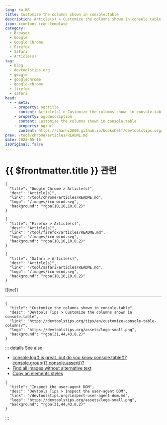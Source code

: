 ```yaml
---
lang: ko-KR
title: Customize the columns shown in console.table
description: Article(s) > Customize the columns shown in console.table
icon: iconfont icon-template
category: 
  - Browser
  - Google
  - Google Chrome
  - Firefox
  - Safari
  - Article(s)
tag: 
  - blog
  - devtoolstips.org
  - google
  - googlechrome
  - google-chrome
  - firefox
  - safari
head:  
  - - meta:
    - property: og:title
      content: Article(s) > Customize the columns shown in console.table
    - property: og:description
      content: Customize the columns shown in console.table
    - property: og:url
      content: https://chanhi2000.github.io/bookshelf/devtoolstips.org/customize-console-table-columns.html
prev: /tool/chrome/articles/README.md
date: 2023-05-16
isOriginal: false
---
```


# {{ $frontmatter.title }} 관련

```component VPCard
{
  "title": "Google Chrome > Article(s)",
  "desc": "Article(s)",
  "link": "/tool/chrome/articles/README.md",
  "logo": "/images/ico-wind.svg",
  "background": "rgba(10,10,10,0.2)"
}
```

```component VPCard
{
  "title": "Firefox > Article(s)",
  "desc": "Article(s)",
  "link": "/tool/firefox/articles/README.md",
  "logo": "/images/ico-wind.svg",
  "background": "rgba(10,10,10,0.2)"
}
```

```component VPCard
{
  "title": "Safari > Article(s)",
  "desc": "Article(s)",
  "link": "/tool/safari/articles/README.md",
  "logo": "/images/ico-wind.svg",
  "background": "rgba(10,10,10,0.2)"
}
```

[[toc]]

---

```component VPCard
{
  "title": "Customize the columns shown in console.table",
  "desc": "Devtools Tips > Customize the columns shown in console.table",
  "link": "https://devtoolstips.org/tips/en/customize-console-table-columns/",
  "logo": "https://devtoolstips.org/assets/logo-small.png",
  "background": "rgba(31,44,43,0.2)"
}
```

<!-- TODO:  작성 -->

::: details See also

- [console.log() is great, but do you know console.table()? console.group()? console.assert()?](https://devtoolstips.org/tips/en/console-table-group-assert) <!-- TODO: add VPCard -->
- [Find all images without alternative text](https://devtoolstips.org/tips/en/find-all-images-without-alt-text) <!-- TODO: add VPCard -->
- [Copy an elements styles](https://devtoolstips.org/tips/en/copy-element-styles) <!-- TODO: add VPCard -->

```component VPCard
{
  "title": "Inspect the user-agent DOM",
  "desc": "Devtools Tips > Inspect the user-agent DOM",
  "link": "/devtoolstips.org/inspect-user-agent-dom.md",
  "logo": "https://devtoolstips.org/assets/logo-small.png",
  "background": "rgba(31,44,43,0.2)"
}
```

:::
